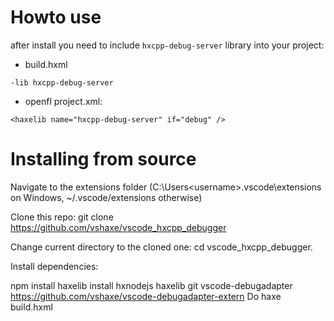 # Howto use
after install you need to include `hxcpp-debug-server` library into your project:

* build.hxml
```
-lib hxcpp-debug-server
```

* openfl project.xml:
```
<haxelib name="hxcpp-debug-server" if="debug" />
```

# Installing from source
Navigate to the extensions folder (C:\Users\<username>\.vscode\extensions on Windows, ~/.vscode/extensions otherwise)

Clone this repo: git clone https://github.com/vshaxe/vscode_hxcpp_debugger

Change current directory to the cloned one: cd vscode_hxcpp_debugger.

Install dependencies:

npm install
haxelib install hxnodejs
haxelib git vscode-debugadapter https://github.com/vshaxe/vscode-debugadapter-extern
Do haxe build.hxml

